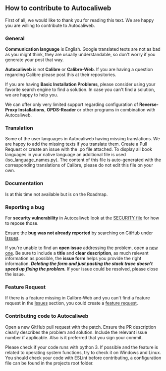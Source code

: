 ## How to contribute to Autocaliweb

First of all, we would like to thank you for reading this text. We are happy you are willing to contribute to Autocaliweb.

### **General**

**Communication language** is English. Google translated texts are not as bad as you might think, they are usually understandable, so don't worry if you generate your post that way.

**Autocaliweb** is not **Calibre** or **Calibre-Web**. If you are having a question regarding Calibre please post this at their repositories.

If you are having **Basic Installation Problems**, please consider using your favorite search engine to find a solution. In case you can't find a solution, we are happy to help you.

We can offer only very limited support regarding configuration of **Reverse-Proxy Installations**, **OPDS-Reader** or other programs in combination with Autocaliweb.

### **Translation**

Some of the user languages in Autocaliweb having missing translations. We are happy to add the missing texts if you translate them. Create a Pull Request or create an issue with the .po file attached. To display all book languages in your native language an additional file is used (iso_language_names.py). The content of this file is auto-generated with the corresponding translations of Calibre, please do not edit this file on your own.

### **Documentation**

Is at this time not available but is on the Roadmap.

### **Reporting a bug**

For **security vulnerability** in Autocaliweb look at the [SECURITY file](https://github.com/gelbphoenix/autocaliweb/blob/master/SECURITY.md) for how to repose those.

Ensure the **bug was not already reported** by searching on GitHub under [Issues](https://github.com/gelbphoenix/autocaliweb/issues).

If you're unable to find an **open issue** addressing the problem, open a [new one](https://github.com/gelbphoenix/autocaliweb/issues/new/choose). Be sure to include a **title** and **clear description**, as much relevant information as possible, the **issue form** helps you provide the right information. **_Deleting the form and just pasting the stack trace doesn't speed up fixing the problem._** If your issue could be resolved, please close the issue.

### **Feature Request**

If there is a feature missing in Calibre-Web and you can't find a feature request in the [Issues](https://github.com/gelbphoenix/autocaliweb/issues) section, you could create a [feature request](https://github.com/gelbphoenix/autocaliweb/issues/new?template=feature_request.md).

### **Contributing code to Autocaliweb**

Open a new GitHub pull request with the patch. Ensure the PR description clearly describes the problem and solution. Include the relevant issue number if applicable. Also is it preferred that you sign your commit.

Please check if your code runs with python 3. If possible and the feature is related to operating system functions, try to check it on Windows and Linux.
You should check your code with ESLint before contributing, a configuration file can be found in the projects root folder.
